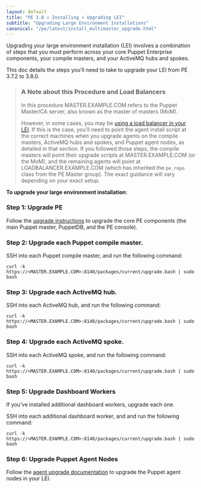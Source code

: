 ```yaml
---
layout: default
title: "PE 3.8 » Installing » Upgrading LEI"
subtitle: "Upgrading Large Environment Installations"
canonical: "/pe/latest/install_multimaster_upgrade.html"
---
```


Upgrading your large environment installation (LEI) involves a combination of steps that you must perform across your core Puppet Enterprise components, your compile masters, and your ActiveMQ hubs and spokes. 

This doc details the steps you’ll need to take to upgrade your LEI from PE 3.7.2 to 3.8.0.
 
>### A Note about this Procedure and Load Balancers
>
>In this procedure MASTER.EXAMPLE.COM refers to the Puppet Master/CA server, also known as the master of masters (MoM). 
>
>However, in some cases, you may be [using a load balancer in your LEI](./install_multimaster.html#using-load-balancers-in-a-large-environment-installation). If this is the case, you’ll need to point the agent install script at the correct machines when you upgrade agents on the compile masters, ActiveMQ hubs and spokes, and Puppet agent nodes, as detailed in that section. If you followed those steps, the compile masters will point their upgrade scripts at MASTER.EXAMPLE.COM (or the MoM), and the remaining agents will point at LOADBALANCER.EXAMPLE.COM (which has inherited the `pe_repo` class from the PE Master group). The exact guidance will vary depending on your exact setup. 
  
**To upgrade your large environment installation**:   

### Step 1: Upgrade PE

Follow the [upgrade instructions](./install_upgrading.html#upgrading-a-split-installation) to upgrade the core PE components (the main Puppet master, PuppetDB, and the PE console). 

### Step 2: Upgrade each Puppet compile master.

SSH into each Puppet compile master, and run the following command:   

  `curl -k https://<MASTER.EXAMPLE.COM>:8140/packages/current/upgrade.bash | sudo bash`

### Step 3: Upgrade each ActiveMQ hub.

SSH into each ActiveMQ hub, and run the following command:   

  `curl -k https://<MASTER.EXAMPLE.COM>:8140/packages/current/upgrade.bash | sudo bash`

### Step 4: Upgrade each ActiveMQ spoke.

SSH into each ActiveMQ spoke, and run the following command:   

  `curl -k https://<MASTER.EXAMPLE.COM>:8140/packages/current/upgrade.bash | sudo bash`
        
### Step 5: Upgrade Dashboard Workers

If you've installed additional dashboard workers, upgrade each one.

SSH into each additional dashboard worker, and and run the following command:   

  `curl -k https://<MASTER.EXAMPLE.COM>:8140/packages/current/upgrade.bash | sudo bash`
       
### Step 6: Upgrade Puppet Agent Nodes

Follow the [agent upgrade documentation](./install_agents.html) to upgrade the Puppet agent nodes in your LEI. 
